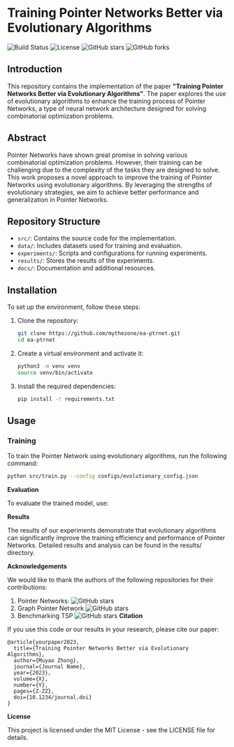 # Training Pointer Networks Better via Evolutionary Algorithms

![Build Status](https://img.shields.io/github/actions/workflow/status/mythezone/ea-ptrnet/ci.yml?branch=main)
![License](https://img.shields.io/github/license/mythezone/ea-ptrnet)
![GitHub stars](https://img.shields.io/github/stars/mythezone/ea-ptrnet?style=social)
![GitHub forks](https://img.shields.io/github/forks/mythezone/ea-ptrnet?style=social)


## Introduction

This repository contains the implementation of the paper **"Training Pointer Networks Better via Evolutionary Algorithms"**. The paper explores the use of evolutionary algorithms to enhance the training process of Pointer Networks, a type of neural network architecture designed for solving combinatorial optimization problems.

## Abstract

Pointer Networks have shown great promise in solving various combinatorial optimization problems. However, their training can be challenging due to the complexity of the tasks they are designed to solve. This work proposes a novel approach to improve the training of Pointer Networks using evolutionary algorithms. By leveraging the strengths of evolutionary strategies, we aim to achieve better performance and generalization in Pointer Networks.

## Repository Structure

- `src/`: Contains the source code for the implementation.
- `data/`: Includes datasets used for training and evaluation.
- `experiments/`: Scripts and configurations for running experiments.
- `results/`: Stores the results of the experiments.
- `docs/`: Documentation and additional resources.

## Installation

To set up the environment, follow these steps:

1. Clone the repository:
    ```sh
    git clone https://github.com/mythezone/ea-ptrnet.git
    cd ea-ptrnet
    ```

2. Create a virtual environment and activate it:
    ```sh
    python3 -m venv venv
    source venv/bin/activate
    ```

3. Install the required dependencies:
    ```sh
    pip install -r requirements.txt
    ```

## Usage

### Training

To train the Pointer Network using evolutionary algorithms, run the following command:

```sh
python src/train.py --config configs/evolutionary_config.json

```

**Evaluation**

To evaluate the trained model, use:

**Results**

The results of our experiments demonstrate that evolutionary algorithms can significantly improve the training efficiency and performance of Pointer Networks. Detailed results and analysis can be found in the results/ directory.

**Acknowledgements**

We would like to thank the authors of the following repositories for their contributions:

1. Pointer Networks: <img alt="GitHub stars" src="https://img.shields.io/github/stars/shirgur/PointerNet?style=social">
2. Graph Pointer Network <img alt="GitHub stars" src="https://img.shields.io/github/stars/qiang-ma/graph-pointer-network?style=social">
3. Benchmarking TSP <img alt="GitHub stars" src="https://img.shields.io/github/stars/yzhang-gh/benchmarking-tsp?style=social">
**Citation**

If you use this code or our results in your research, please cite our paper:

```
@article{yourpaper2023,
  title={Training Pointer Networks Better via Evolutionary Algorithms},
  author={Muyao Zhong},
  journal={Journal Name},
  year={2023},
  volume={X},
  number={Y},
  pages={Z-ZZ},
  doi={10.1234/journal.doi}
}
```

**License**

This project is licensed under the MIT License - see the LICENSE file for details.